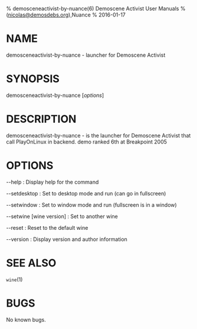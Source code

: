 % demosceneactivist-by-nuance(6) Demoscene Activist User Manuals
%  (nicolas@demosdebs.org),Nuance
% 2016-01-17

# NAME
demosceneactivist-by-nuance - launcher for Demoscene Activist

# SYNOPSIS
demosceneactivist-by-nuance [*options*]

# DESCRIPTION
demosceneactivist-by-nuance - is the launcher for Demoscene Activist that call PlayOnLinux in backend.
demo ranked 6th at Breakpoint 2005

# OPTIONS
\--help
:   Display help for the command

\--setdesktop
:   Set to desktop mode and run (can go in fullscreen)

\--setwindow
:   Set to window mode and run (fullscreen is in a window)

\--setwine [wine version]
:   Set to another wine

\--reset
:   Reset to the default wine

\--version
:   Display version and author information

# SEE ALSO
`wine`(1)

# BUGS
No known bugs.

